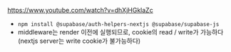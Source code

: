 https://www.youtube.com/watch?v=dhXjHGklaZc

- `npm install @supabase/auth-helpers-nextjs @supabase/supabase-js`
- middleware는 render 이전에 실행되므로, cookie의 read / write가 가능하다 (nextjs server는 write cookie가 불가능하다)

